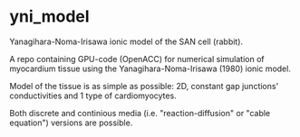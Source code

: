 # yni_model
Yanagihara-Noma-Irisawa ionic model of the SAN cell (rabbit).

A repo containing GPU-code (OpenACC) for numerical simulation of myocardium tissue using the Yanagihara-Noma-Irisawa (1980) ionic model.

Model of the tissue is as simple as possible: 2D, constant gap junctions' conductivities and 1 type of cardiomyocytes.

Both discrete and continious media (i.e. "reaction-diffusion" or "cable equation") versions are possible.
